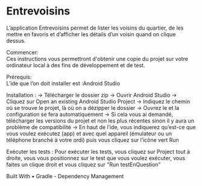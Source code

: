 # Entrevoisins
L’application Entrevoisins permet de lister les voisins du quartier, de les mettre en favoris et d’afficher les détails d’un voisin quand on clique dessus.

Commencer: 
<br/> Ces instructions vous permettront d'obtenir une copie du projet sur votre ordinateur local à des fins de développement et de test.

Prérequis: 
<br/> L’ide que l’on doit installer est :Android Studio

Installation : 
→ Télécharger le dossier zip
→ Ouvrir Android Studio
→ Cliquez sur Open an existing Android Studio Project
→ Indiquez le chemin où se trouve le projet, là où on a dézipper le dossier
→ Ouvrez le et la configuration se fera automatiquement
→ Si cela vous ai demandé, télécharger les versions du projet et non les plus récentes sinon il y aura un problème de compatibilité
→ En haut de l’ide, vous indiquerez qu’est-ce que vous voulez exécutez (app) et avec quel appareil (émulateur ou un téléphone branché à votre ordi) puis vous cliquez sur l’icône vert Run

Exécuter les tests : 
Pour exécuter les tests, vous cliquez sur Project tout à droite, vous vous positionnez sur le test que vous voulez exécuter, vous faites un clique droit et vous cliquez sur "Run testEnQuestion"

Built With
    • Gradle - Dependency Management
